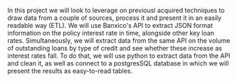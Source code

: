 In this project we will look to leverage on previousl acquired techniques to draw data from a couple of sources, 
process it and present it in an easily readable way (ETL). We will use Banxico's API to extract JSON format information 
on the policy interest rate in time, alongside other key loan rates. Simultaneously, we will extract data from the same API 
on the volume of outstanding loans by type of credit and see whether these increase as interest rates fall. To do that, we will use 
python to extract data from the API and clean it, as well as connect to a postgresSQL database in which we will present the results
as easy-to-read tables.
